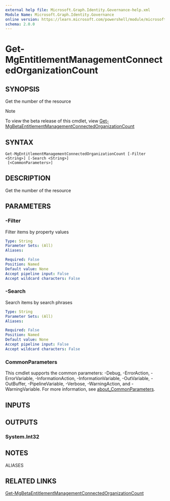 ```yaml
---
external help file: Microsoft.Graph.Identity.Governance-help.xml
Module Name: Microsoft.Graph.Identity.Governance
online version: https://learn.microsoft.com/powershell/module/microsoft.graph.identity.governance/get-mgentitlementmanagementconnectedorganizationcount
schema: 2.0.0
---
```


# Get-MgEntitlementManagementConnectedOrganizationCount

## SYNOPSIS
Get the number of the resource

> [!NOTE]
> To view the beta release of this cmdlet, view [Get-MgBetaEntitlementManagementConnectedOrganizationCount](/powershell/module/Microsoft.Graph.Beta.Applications/Get-MgBetaEntitlementManagementConnectedOrganizationCount?view=graph-powershell-beta)

## SYNTAX

```
Get-MgEntitlementManagementConnectedOrganizationCount [-Filter <String>] [-Search <String>]
 [<CommonParameters>]
```

## DESCRIPTION
Get the number of the resource

## PARAMETERS

### -Filter
Filter items by property values

```yaml
Type: String
Parameter Sets: (All)
Aliases:

Required: False
Position: Named
Default value: None
Accept pipeline input: False
Accept wildcard characters: False
```

### -Search
Search items by search phrases

```yaml
Type: String
Parameter Sets: (All)
Aliases:

Required: False
Position: Named
Default value: None
Accept pipeline input: False
Accept wildcard characters: False
```

### CommonParameters
This cmdlet supports the common parameters: -Debug, -ErrorAction, -ErrorVariable, -InformationAction, -InformationVariable, -OutVariable, -OutBuffer, -PipelineVariable, -Verbose, -WarningAction, and -WarningVariable. For more information, see [about_CommonParameters](http://go.microsoft.com/fwlink/?LinkID=113216).

## INPUTS

## OUTPUTS

### System.Int32
## NOTES

ALIASES

## RELATED LINKS
[Get-MgBetaEntitlementManagementConnectedOrganizationCount](/powershell/module/Microsoft.Graph.Beta.Applications/Get-MgBetaEntitlementManagementConnectedOrganizationCount?view=graph-powershell-beta)

